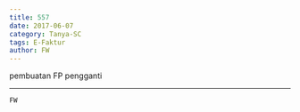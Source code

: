 ```yaml
---
title: 557
date: 2017-06-07
category: Tanya-SC
tags: E-Faktur
author: FW
---
```


pembuatan FP pengganti

---



`FW`
